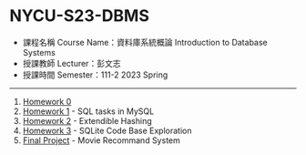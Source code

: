 # NYCU-S23-DBMS

- 課程名稱 Course Name：資料庫系統概論 Introduction to Database Systems
- 授課教師 Lecturer：彭文志
- 授課時間 Semester：111-2 2023 Spring

---

1. [Homework 0](https://github.com/Karrs725/NYCU-S23-DBMS/tree/master/HW0)
2. [Homework 1](https://github.com/Karrs725/NYCU-S23-DBMS/tree/master/HW1) - SQL tasks in MySQL
3. [Homework 2](https://github.com/Karrs725/NYCU-S23-DBMS/tree/master/HW2) - Extendible Hashing
4. [Homework 3](https://github.com/Karrs725/NYCU-S23-DBMS/tree/master/HW3) -  SQLite Code Base Exploration
5. [Final Project](https://github.com/Karrs725/NYCU-S23-DBMS/tree/master/Final) - Movie Recommand System
